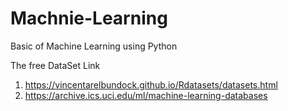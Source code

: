 # Machnie-Learning
Basic of Machine Learning using Python 

The free DataSet Link 

1.  https://vincentarelbundock.github.io/Rdatasets/datasets.html
2.  https://archive.ics.uci.edu/ml/machine-learning-databases
